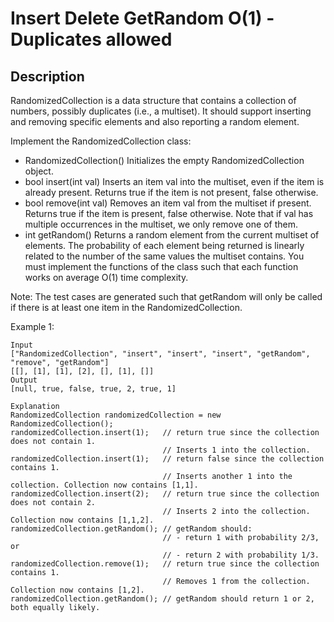 # Insert Delete GetRandom O(1) - Duplicates allowed

## Description

RandomizedCollection is a data structure that contains a collection of numbers, possibly duplicates (i.e., a multiset). It should support inserting and removing specific elements and also reporting a random element.

Implement the RandomizedCollection class:

- RandomizedCollection() Initializes the empty RandomizedCollection object.
- bool insert(int val) Inserts an item val into the multiset, even if the item is already present. Returns true if the item is not present, false otherwise.
- bool remove(int val) Removes an item val from the multiset if present. Returns true if the item is present, false otherwise. Note that if val has multiple occurrences in the multiset, we only remove one of them.
- int getRandom() Returns a random element from the current multiset of elements. The probability of each element being returned is linearly related to the number of the same values the multiset contains.
You must implement the functions of the class such that each function works on average O(1) time complexity.

Note: The test cases are generated such that getRandom will only be called if there is at least one item in the RandomizedCollection.
 
Example 1:


```
Input
["RandomizedCollection", "insert", "insert", "insert", "getRandom", "remove", "getRandom"]
[[], [1], [1], [2], [], [1], []]
Output
[null, true, false, true, 2, true, 1]

Explanation
RandomizedCollection randomizedCollection = new RandomizedCollection();
randomizedCollection.insert(1);   // return true since the collection does not contain 1.
                                  // Inserts 1 into the collection.
randomizedCollection.insert(1);   // return false since the collection contains 1.
                                  // Inserts another 1 into the collection. Collection now contains [1,1].
randomizedCollection.insert(2);   // return true since the collection does not contain 2.
                                  // Inserts 2 into the collection. Collection now contains [1,1,2].
randomizedCollection.getRandom(); // getRandom should:
                                  // - return 1 with probability 2/3, or
                                  // - return 2 with probability 1/3.
randomizedCollection.remove(1);   // return true since the collection contains 1.
                                  // Removes 1 from the collection. Collection now contains [1,2].
randomizedCollection.getRandom(); // getRandom should return 1 or 2, both equally likely.
```



<!-- # ![Alt](https://assets.leetcode.com/uploads/2021/03/27/perectrec1-plane.jpg) -->